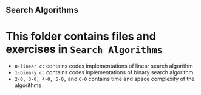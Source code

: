 ## Search Algorithms

# This folder contains files and exercises in `Search Algorithms`

- `0-linear.c:` contains codes implementations of linear search algorithm
- `1-binary.c:` contains codes inplementations of binary search algorithm
- `2-0, 3-0, 4-0, 5-0,` and `6-0` contains time and space complexity of the algorithms

